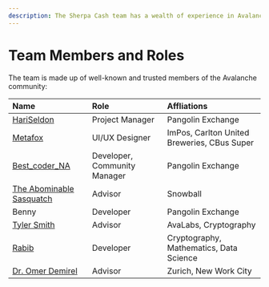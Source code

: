 ```yaml
---
description: The Sherpa Cash team has a wealth of experience in Avalanche DeFi.
---
```


# Team Members and Roles

The team is made up of well-known and trusted members of the Avalanche community:

| Name | Role | Affliations |
| :--- | :--- | :--- |
| [HariSeldon](https://twitter.com/jtrollip)  | Project Manager | Pangolin Exchange |
| [Metafox](https://twitter.com/s_metafox) | UI/UX Designer | ImPos, Carlton United Breweries, CBus Super |
| [Best\_coder\_NA](https://twitter.com/Best_coder_NA)  | Developer, Community Manager | Pangolin Exchange |
| [The Abominable Sasquatch](https://twitter.com/AbominableSas) | Advisor | Snowball |
| Benny | Developer | Pangolin Exchange |
| [Tyler Smith](https://twitter.com/tcrypt25519) | Advisor | AvaLabs, Cryptography |
| [Rabib](https://twitter.com/___rabib___) | Developer | Cryptography, Mathematics, Data Science |
| [Dr. Omer Demirel](https://twitter.com/demirelo) | Advisor | Zurich, New Work City |

